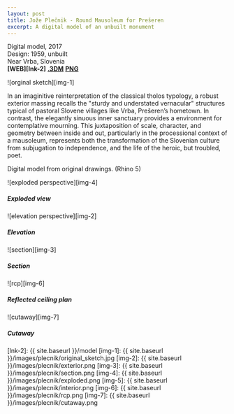 ```yaml
---
layout: post
title: Jože Plečnik - Round Mausoleum for Prešeren
excerpt: A digital model of an unbuilt monument
---
```


Digital model, 2017  
Design: 1959, unbuilt  
Near Vrba, Slovenia  
**[WEB][lnk-2]**   **[.3DM][lnk-1]**   **[PNG][lnk-1]**

![orginal sketch][img-1]


In an imaginitive reinterpretation of the classical tholos typology, a robust exterior massing recalls the "sturdy and understated vernacular" structures typical of pastoral Slovene villages like Vrba, Prešeren’s hometown. In contrast, the elegantly sinuous inner sanctuary provides a environment for contemplative mourning. This juxtaposition of scale, character, and geometry between inside and out, particularly in the processional context of a mausoleum, represents both the transformation of the Slovenian culture from subjugation to independence, and the life of the heroic, but troubled, poet.  

Digital model from original drawings. (Rhino 5)  

![exploded perspective][img-4]

##### Exploded view

![elevation perspective][img-2]

##### Elevation

![section][img-3]

##### Section

![rcp][img-6]

##### Reflected ceiling plan

![cutaway][img-7]

##### Cutaway

[lnk-1]: https://drive.google.com/folderview?id=0B3fdHD1DBpRNUkNuV09teUdjZHc&usp=sharing
[lnk-2]: {{ site.baseurl }}/model
[img-1]: {{ site.baseurl }}/images/plecnik/original_sketch.jpg
[img-2]: {{ site.baseurl }}/images/plecnik/exterior.png
[img-3]: {{ site.baseurl }}/images/plecnik/section.png
[img-4]: {{ site.baseurl }}/images/plecnik/exploded.png
[img-5]: {{ site.baseurl }}/images/plecnik/interior.png
[img-6]: {{ site.baseurl }}/images/plecnik/rcp.png
[img-7]: {{ site.baseurl }}/images/plecnik/cutaway.png
